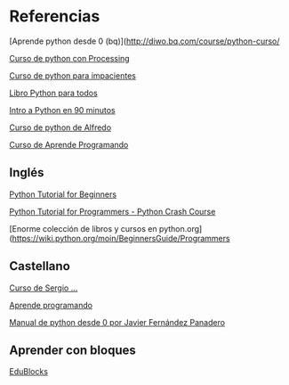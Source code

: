 # Referencias

[Aprende python desde 0 (bq)](http://diwo.bq.com/course/python-curso/

[Curso de python con Processing](https://www.youtube.com/watch?v=jpWmmFE4PbY&list=PLWFBhjhRekODXHilkWOONhA0CB4WKv8Pw)

[Curso de python para impacientes](https://python-para-impacientes.blogspot.com/p/indice.html)

[Libro Python para todos](http://mundogeek.net/tutorial-python/)

[Intro a Python en 90 minutos](https://www.youtube.com/watch?v=CCz5umwMTTE)

[Curso de python de Alfredo](http://www.educoteca.com/curso_python.html)

[Curso de Aprende Programando](https://www.aprendeprogramando.es/cursos-online/python)

## Inglés

[Python Tutorial for Beginners ](https://www.youtube.com/watch?time_continue=247&v=_uQrJ0TkZlc&feature=emb_logo)

[Python Tutorial for Programmers - Python Crash Course](https://www.youtube.com/watch?v=f79MRyMsjrQ&feature=youtu.be)

[Enorme colección de libros y cursos en python.org](https://wiki.python.org/moin/BeginnersGuide/Programmers

## Castellano


[Curso de Sergio ...](https://aprendepython.es/)

[Aprende programando](https://www.aprendeprogramando.es/cursos-online/python)


[Manual de python desde 0 por Javier Fernández Panadero](https://lacienciaparatodos.wordpress.com/2019/10/10/manual-de-practicas-para-python-desde-cero/)

## Aprender con bloques

[EduBlocks](app.edublocks.org)

